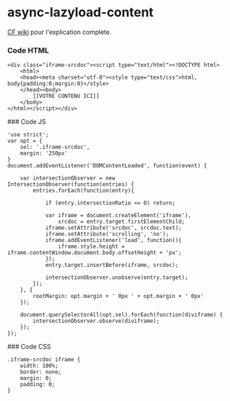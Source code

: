 # async-lazyload-content


[CF wiki](https://github.com/MatthieuPresse/async-lazyload-content/wiki) pour l'explication complete.

### Code HTML

	<div class="iframe-srcdoc"><script type="text/html"><!DOCTYPE html>
	    <html>
	    <head><meta charset="utf-8"><style type="text/css">html, body{padding:0;margin:0}</style>
	    </head><body>
	        [[VOTRE CONTENU ICI]]
	    </body>
	</html></script></div>

### Code JS

    'use strict';
    var opt = {
        sel: '.iframe-srcdoc',
        margin: '250px'
    }
    document.addEventListener('DOMContentLoaded', function(event) {

        var intersectionObserver = new IntersectionObserver(function(entries) {
            entries.forEach(function(entry){

                if (entry.intersectionRatio <= 0) return;

                var iframe = document.createElement('iframe'),
                    srcdoc = entry.target.firstElementChild;
                iframe.setAttribute('srcdoc', srcdoc.text);
                iframe.setAttribute('scrolling', 'no');
                iframe.addEventListener('load', function(){
                    iframe.style.height = iframe.contentWindow.document.body.offsetHeight + 'px';
                });
                entry.target.insertBefore(iframe, srcdoc);

                intersectionObserver.unobserve(entry.target);
            });
        }, {
            rootMargin: opt.margin + ' 0px ' + opt.margin + ' 0px'
        });

        document.querySelectorAll(opt.sel).forEach(function(diviframe) {
            intersectionObserver.observe(diviframe);
        });
    });

### Code CSS

	.iframe-srcdoc iframe {
	    width: 100%;
	    border: none;
	    margin: 0;
	    padding: 0;
	}